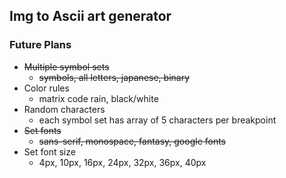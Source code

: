 ## Img to Ascii art generator

### Future Plans

- ~~Multiple symbol sets~~
  - ~~symbols, all letters, japanese, binary~~
- Color rules
  - matrix code rain, black/white
- Random characters
  - each symbol set has array of 5 characters per breakpoint
- ~~Set fonts~~
  - ~~sans-serif, monospace, fantasy, google fonts~~
- Set font size
  - 4px, 10px, 16px, 24px, 32px, 36px, 40px
